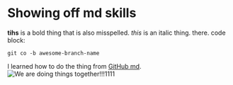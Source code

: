 # Showing off md skills
**tihs** is a bold thing that is also misspelled.
_this_ is an italic thing. there.
code block:
```
git co -b awesome-branch-name
```
I learned how to do the thing from [GitHub md](https://help.github.com/articles/basic-writing-and-formatting-syntax/).
![We are doing things together!!!1111](foreveralone.png)
